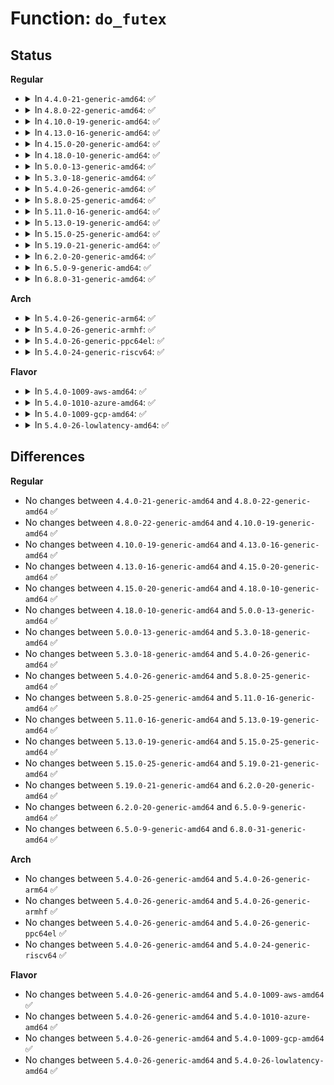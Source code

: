 # Function: <code>do_futex</code>

## Status
<b>Regular</b>
<ul>
<li>
<details>
<summary>In <code>4.4.0-21-generic-amd64</code>: ✅</summary>

```c
long int do_futex(u32 * uaddr, int op, u32 val, ktime_t * timeout, u32 * uaddr2, u32 val2, u32 val3)
```

```json
{
  "name": "do_futex",
  "collision_type": "Unique Global",
  "inline_type": "No",
  "funcs": [
    {
      "addr": 18446744071579904752,
      "name": "do_futex",
      "external": true,
      "loc": "kernel/futex.c:3043",
      "file": "kernel/futex.c",
      "inline": "seen, unknown",
      "caller_inline": [],
      "caller_func": [
        "kernel/futex.c:SyS_futex",
        "kernel/futex_compat.c:compat_SyS_futex"
      ]
    }
  ],
  "symbols": [
    {
      "addr": 18446744071579904752,
      "name": "do_futex",
      "section": ".text",
      "bind": "STB_GLOBAL",
      "size": 1267
    }
  ]
}
```
</details>
</li>
<li>
<details>
<summary>In <code>4.8.0-22-generic-amd64</code>: ✅</summary>

```c
long int do_futex(u32 * uaddr, int op, u32 val, ktime_t * timeout, u32 * uaddr2, u32 val2, u32 val3)
```

```json
{
  "name": "do_futex",
  "collision_type": "Unique Global",
  "inline_type": "No",
  "funcs": [
    {
      "addr": 18446744071579934624,
      "name": "do_futex",
      "external": true,
      "loc": "kernel/futex.c:3176",
      "file": "kernel/futex.c",
      "inline": "seen, unknown",
      "caller_inline": [],
      "caller_func": [
        "kernel/futex.c:SyS_futex",
        "kernel/futex_compat.c:compat_SyS_futex"
      ]
    }
  ],
  "symbols": [
    {
      "addr": 18446744071579934624,
      "name": "do_futex",
      "section": ".text",
      "bind": "STB_GLOBAL",
      "size": 1316
    }
  ]
}
```
</details>
</li>
<li>
<details>
<summary>In <code>4.10.0-19-generic-amd64</code>: ✅</summary>

```c
long int do_futex(u32 * uaddr, int op, u32 val, ktime_t * timeout, u32 * uaddr2, u32 val2, u32 val3)
```

```json
{
  "name": "do_futex",
  "collision_type": "Unique Global",
  "inline_type": "No",
  "funcs": [
    {
      "addr": 18446744071579965328,
      "name": "do_futex",
      "external": true,
      "loc": "kernel/futex.c:3189",
      "file": "kernel/futex.c",
      "inline": "seen, unknown",
      "caller_inline": [],
      "caller_func": [
        "kernel/futex.c:SyS_futex",
        "kernel/futex_compat.c:compat_SyS_futex"
      ]
    }
  ],
  "symbols": [
    {
      "addr": 18446744071579965328,
      "name": "do_futex",
      "section": ".text",
      "bind": "STB_GLOBAL",
      "size": 1316
    }
  ]
}
```
</details>
</li>
<li>
<details>
<summary>In <code>4.13.0-16-generic-amd64</code>: ✅</summary>

```c
long int do_futex(u32 * uaddr, int op, u32 val, ktime_t * timeout, u32 * uaddr2, u32 val2, u32 val3)
```

```json
{
  "name": "do_futex",
  "collision_type": "Unique Global",
  "inline_type": "No",
  "funcs": [
    {
      "addr": 18446744071579971040,
      "name": "do_futex",
      "external": true,
      "loc": "kernel/futex.c:3364",
      "file": "kernel/futex.c",
      "inline": "seen, unknown",
      "caller_inline": [],
      "caller_func": [
        "kernel/futex.c:SyS_futex",
        "kernel/futex_compat.c:compat_SyS_futex"
      ]
    }
  ],
  "symbols": [
    {
      "addr": 18446744071579971040,
      "name": "do_futex",
      "section": ".text",
      "bind": "STB_GLOBAL",
      "size": 1286
    }
  ]
}
```
</details>
</li>
<li>
<details>
<summary>In <code>4.15.0-20-generic-amd64</code>: ✅</summary>

```c
long int do_futex(u32 * uaddr, int op, u32 val, ktime_t * timeout, u32 * uaddr2, u32 val2, u32 val3)
```

```json
{
  "name": "do_futex",
  "collision_type": "Unique Global",
  "inline_type": "No",
  "funcs": [
    {
      "addr": 18446744071580017536,
      "name": "do_futex",
      "external": true,
      "loc": "kernel/futex.c:3515",
      "file": "kernel/futex.c",
      "inline": "seen, unknown",
      "caller_inline": [],
      "caller_func": [
        "kernel/futex.c:SyS_futex",
        "kernel/futex_compat.c:compat_SyS_futex"
      ]
    }
  ],
  "symbols": [
    {
      "addr": 18446744071580017536,
      "name": "do_futex",
      "section": ".text",
      "bind": "STB_GLOBAL",
      "size": 1280
    }
  ]
}
```
</details>
</li>
<li>
<details>
<summary>In <code>4.18.0-10-generic-amd64</code>: ✅</summary>

```c
long int do_futex(u32 * uaddr, int op, u32 val, ktime_t * timeout, u32 * uaddr2, u32 val2, u32 val3)
```

```json
{
  "name": "do_futex",
  "collision_type": "Unique Global",
  "inline_type": "No",
  "funcs": [
    {
      "addr": 18446744071580069024,
      "name": "do_futex",
      "external": true,
      "loc": "kernel/futex.c:3497",
      "file": "kernel/futex.c",
      "inline": "seen, unknown",
      "caller_inline": [],
      "caller_func": [
        "kernel/fork.c:mm_release",
        "kernel/futex.c:__ia32_sys_futex",
        "kernel/futex.c:__x64_sys_futex",
        "kernel/futex_compat.c:__x32_compat_sys_futex",
        "kernel/futex_compat.c:__ia32_compat_sys_futex"
      ]
    }
  ],
  "symbols": [
    {
      "addr": 18446744071580069024,
      "name": "do_futex",
      "section": ".text",
      "bind": "STB_GLOBAL",
      "size": 2820
    }
  ]
}
```
</details>
</li>
<li>
<details>
<summary>In <code>5.0.0-13-generic-amd64</code>: ✅</summary>

```c
long int do_futex(u32 * uaddr, int op, u32 val, ktime_t * timeout, u32 * uaddr2, u32 val2, u32 val3)
```

```json
{
  "name": "do_futex",
  "collision_type": "Unique Global",
  "inline_type": "No",
  "funcs": [
    {
      "addr": 18446744071580118288,
      "name": "do_futex",
      "external": true,
      "loc": "kernel/futex.c:3577",
      "file": "kernel/futex.c",
      "inline": "seen, unknown",
      "caller_inline": [],
      "caller_func": [
        "kernel/fork.c:mm_release",
        "kernel/futex.c:__x32_compat_sys_futex",
        "kernel/futex.c:__ia32_compat_sys_futex",
        "kernel/futex.c:__ia32_sys_futex",
        "kernel/futex.c:__x64_sys_futex"
      ]
    }
  ],
  "symbols": [
    {
      "addr": 18446744071580118288,
      "name": "do_futex",
      "section": ".text",
      "bind": "STB_GLOBAL",
      "size": 1362
    }
  ]
}
```
</details>
</li>
<li>
<details>
<summary>In <code>5.3.0-18-generic-amd64</code>: ✅</summary>

```c
long int do_futex(u32 * uaddr, int op, u32 val, ktime_t * timeout, u32 * uaddr2, u32 val2, u32 val3)
```

```json
{
  "name": "do_futex",
  "collision_type": "Unique Global",
  "inline_type": "No",
  "funcs": [
    {
      "addr": 18446744071580164112,
      "name": "do_futex",
      "external": true,
      "loc": "kernel/futex.c:3615",
      "file": "kernel/futex.c",
      "inline": "seen, unknown",
      "caller_inline": [],
      "caller_func": [
        "kernel/fork.c:mm_release",
        "kernel/futex.c:__ia32_sys_futex_time32",
        "kernel/futex.c:__x64_sys_futex_time32",
        "kernel/futex.c:__ia32_sys_futex",
        "kernel/futex.c:__x64_sys_futex"
      ]
    }
  ],
  "symbols": [
    {
      "addr": 18446744071580164112,
      "name": "do_futex",
      "section": ".text",
      "bind": "STB_GLOBAL",
      "size": 473
    }
  ]
}
```
</details>
</li>
<li>
<details>
<summary>In <code>5.4.0-26-generic-amd64</code>: ✅</summary>

```c
long int do_futex(u32 * uaddr, int op, u32 val, ktime_t * timeout, u32 * uaddr2, u32 val2, u32 val3)
```

```json
{
  "name": "do_futex",
  "collision_type": "Unique Global",
  "inline_type": "No",
  "funcs": [
    {
      "addr": 18446744071580212880,
      "name": "do_futex",
      "external": true,
      "loc": "kernel/futex.c:3867",
      "file": "kernel/futex.c",
      "inline": "seen, unknown",
      "caller_inline": [],
      "caller_func": [
        "kernel/fork.c:mm_release",
        "kernel/futex.c:__ia32_sys_futex_time32",
        "kernel/futex.c:__x64_sys_futex_time32",
        "kernel/futex.c:__ia32_sys_futex",
        "kernel/futex.c:__x64_sys_futex"
      ]
    }
  ],
  "symbols": [
    {
      "addr": 18446744071580212880,
      "name": "do_futex",
      "section": ".text",
      "bind": "STB_GLOBAL",
      "size": 473
    }
  ]
}
```
</details>
</li>
<li>
<details>
<summary>In <code>5.8.0-25-generic-amd64</code>: ✅</summary>

```c
long int do_futex(u32 * uaddr, int op, u32 val, ktime_t * timeout, u32 * uaddr2, u32 val2, u32 val3)
```

```json
{
  "name": "do_futex",
  "collision_type": "Unique Global",
  "inline_type": "No",
  "funcs": [
    {
      "addr": 18446744071580280624,
      "name": "do_futex",
      "external": true,
      "loc": "kernel/futex.c:3780",
      "file": "kernel/futex.c",
      "inline": "seen, unknown",
      "caller_inline": [],
      "caller_func": [
        "kernel/fork.c:mm_release",
        "kernel/futex.c:__ia32_sys_futex_time32",
        "kernel/futex.c:__x64_sys_futex_time32",
        "kernel/futex.c:__ia32_sys_futex",
        "kernel/futex.c:__x64_sys_futex"
      ]
    }
  ],
  "symbols": [
    {
      "addr": 18446744071580280624,
      "name": "do_futex",
      "section": ".text",
      "bind": "STB_GLOBAL",
      "size": 473
    }
  ]
}
```
</details>
</li>
<li>
<details>
<summary>In <code>5.11.0-16-generic-amd64</code>: ✅</summary>

```c
long int do_futex(u32 * uaddr, int op, u32 val, ktime_t * timeout, u32 * uaddr2, u32 val2, u32 val3)
```

```json
{
  "name": "do_futex",
  "collision_type": "Unique Global",
  "inline_type": "No",
  "funcs": [
    {
      "addr": 18446744071580263840,
      "name": "do_futex",
      "external": true,
      "loc": "kernel/futex.c:3704",
      "file": "kernel/futex.c",
      "inline": "seen, unknown",
      "caller_inline": [],
      "caller_func": [
        "kernel/fork.c:mm_release",
        "kernel/futex.c:__ia32_sys_futex_time32",
        "kernel/futex.c:__x64_sys_futex_time32",
        "kernel/futex.c:__ia32_sys_futex",
        "kernel/futex.c:__x64_sys_futex"
      ]
    }
  ],
  "symbols": [
    {
      "addr": 18446744071580263840,
      "name": "do_futex",
      "section": ".text",
      "bind": "STB_GLOBAL",
      "size": 473
    }
  ]
}
```
</details>
</li>
<li>
<details>
<summary>In <code>5.13.0-19-generic-amd64</code>: ✅</summary>

```c
long int do_futex(u32 * uaddr, int op, u32 val, ktime_t * timeout, u32 * uaddr2, u32 val2, u32 val3)
```

```json
{
  "name": "do_futex",
  "collision_type": "Unique Global",
  "inline_type": "No",
  "funcs": [
    {
      "addr": 18446744071580268832,
      "name": "do_futex",
      "external": true,
      "loc": "kernel/futex.c:3701",
      "file": "kernel/futex.c",
      "inline": "seen, unknown",
      "caller_inline": [],
      "caller_func": [
        "kernel/fork.c:mm_release",
        "kernel/futex.c:__ia32_sys_futex_time32",
        "kernel/futex.c:__x64_sys_futex_time32",
        "kernel/futex.c:__ia32_sys_futex",
        "kernel/futex.c:__x64_sys_futex"
      ]
    }
  ],
  "symbols": [
    {
      "addr": 18446744071580268832,
      "name": "do_futex",
      "section": ".text",
      "bind": "STB_GLOBAL",
      "size": 458
    }
  ]
}
```
</details>
</li>
<li>
<details>
<summary>In <code>5.15.0-25-generic-amd64</code>: ✅</summary>

```c
long int do_futex(u32 * uaddr, int op, u32 val, ktime_t * timeout, u32 * uaddr2, u32 val2, u32 val3)
```

```json
{
  "name": "do_futex",
  "collision_type": "Unique Global",
  "inline_type": "No",
  "funcs": [
    {
      "addr": 18446744071580420464,
      "name": "do_futex",
      "external": true,
      "loc": "kernel/futex.c:3932",
      "file": "kernel/futex.c",
      "inline": "seen, unknown",
      "caller_inline": [],
      "caller_func": [
        "kernel/fork.c:mm_release",
        "kernel/futex.c:__ia32_sys_futex_time32",
        "kernel/futex.c:__x64_sys_futex_time32",
        "kernel/futex.c:__ia32_sys_futex",
        "kernel/futex.c:__x64_sys_futex"
      ]
    }
  ],
  "symbols": [
    {
      "addr": 18446744071580420464,
      "name": "do_futex",
      "section": ".text",
      "bind": "STB_GLOBAL",
      "size": 461
    }
  ]
}
```
</details>
</li>
<li>
<details>
<summary>In <code>5.19.0-21-generic-amd64</code>: ✅</summary>

```c
long int do_futex(u32 * uaddr, int op, u32 val, ktime_t * timeout, u32 * uaddr2, u32 val2, u32 val3)
```

```json
{
  "name": "do_futex",
  "collision_type": "Unique Global",
  "inline_type": "No",
  "funcs": [
    {
      "addr": 18446744071580630176,
      "name": "do_futex",
      "external": true,
      "loc": "kernel/futex/syscalls.c:85",
      "file": "kernel/futex/syscalls.c",
      "inline": "seen, unknown",
      "caller_inline": [],
      "caller_func": [
        "kernel/fork.c:mm_release",
        "kernel/futex/syscalls.c:__ia32_sys_futex_time32",
        "kernel/futex/syscalls.c:__x64_sys_futex_time32",
        "kernel/futex/syscalls.c:__ia32_sys_futex",
        "kernel/futex/syscalls.c:__x64_sys_futex"
      ]
    }
  ],
  "symbols": [
    {
      "addr": 18446744071580630176,
      "name": "do_futex",
      "section": ".text",
      "bind": "STB_GLOBAL",
      "size": 506
    }
  ]
}
```
</details>
</li>
<li>
<details>
<summary>In <code>6.2.0-20-generic-amd64</code>: ✅</summary>

```c
long int do_futex(u32 * uaddr, int op, u32 val, ktime_t * timeout, u32 * uaddr2, u32 val2, u32 val3)
```

```json
{
  "name": "do_futex",
  "collision_type": "Unique Global",
  "inline_type": "No",
  "funcs": [
    {
      "addr": 18446744071580896480,
      "name": "do_futex",
      "external": true,
      "loc": "kernel/futex/syscalls.c:85",
      "file": "kernel/futex/syscalls.c",
      "inline": "seen, unknown",
      "caller_inline": [],
      "caller_func": [
        "kernel/fork.c:mm_release",
        "kernel/futex/syscalls.c:__ia32_sys_futex_time32",
        "kernel/futex/syscalls.c:__x64_sys_futex_time32",
        "kernel/futex/syscalls.c:__ia32_sys_futex",
        "kernel/futex/syscalls.c:__x64_sys_futex"
      ]
    }
  ],
  "symbols": [
    {
      "addr": 18446744071580896480,
      "name": "do_futex",
      "section": ".text",
      "bind": "STB_GLOBAL",
      "size": 506
    }
  ]
}
```
</details>
</li>
<li>
<details>
<summary>In <code>6.5.0-9-generic-amd64</code>: ✅</summary>

```c
long int do_futex(u32 * uaddr, int op, u32 val, ktime_t * timeout, u32 * uaddr2, u32 val2, u32 val3)
```

```json
{
  "name": "do_futex",
  "collision_type": "Unique Global",
  "inline_type": "No",
  "funcs": [
    {
      "addr": 18446744071580980336,
      "name": "do_futex",
      "external": true,
      "loc": "kernel/futex/syscalls.c:85",
      "file": "kernel/futex/syscalls.c",
      "inline": "seen, unknown",
      "caller_inline": [],
      "caller_func": [
        "kernel/fork.c:mm_release",
        "kernel/futex/syscalls.c:__ia32_sys_futex_time32",
        "kernel/futex/syscalls.c:__x64_sys_futex_time32",
        "kernel/futex/syscalls.c:__ia32_sys_futex",
        "kernel/futex/syscalls.c:__x64_sys_futex"
      ]
    }
  ],
  "symbols": [
    {
      "addr": 18446744071580980336,
      "name": "do_futex",
      "section": ".text",
      "bind": "STB_GLOBAL",
      "size": 614
    }
  ]
}
```
</details>
</li>
<li>
<details>
<summary>In <code>6.8.0-31-generic-amd64</code>: ✅</summary>

```c
long int do_futex(u32 * uaddr, int op, u32 val, ktime_t * timeout, u32 * uaddr2, u32 val2, u32 val3)
```

```json
{
  "name": "do_futex",
  "collision_type": "Unique Global",
  "inline_type": "No",
  "funcs": [
    {
      "addr": 18446744071581074432,
      "name": "do_futex",
      "external": true,
      "loc": "kernel/futex/syscalls.c:84",
      "file": "kernel/futex/syscalls.c",
      "inline": "seen, unknown",
      "caller_inline": [],
      "caller_func": [
        "kernel/fork.c:mm_release",
        "kernel/futex/syscalls.c:__ia32_sys_futex_time32",
        "kernel/futex/syscalls.c:__x64_sys_futex_time32",
        "kernel/futex/syscalls.c:__ia32_sys_futex",
        "kernel/futex/syscalls.c:__x64_sys_futex"
      ]
    }
  ],
  "symbols": [
    {
      "addr": 18446744071581074432,
      "name": "do_futex",
      "section": ".text",
      "bind": "STB_GLOBAL",
      "size": 604
    }
  ]
}
```
</details>
</li>
</ul>
<b>Arch</b>
<ul>
<li>
<details>
<summary>In <code>5.4.0-26-generic-arm64</code>: ✅</summary>

```c
long int do_futex(u32 * uaddr, int op, u32 val, ktime_t * timeout, u32 * uaddr2, u32 val2, u32 val3)
```

```json
{
  "name": "do_futex",
  "collision_type": "Unique Global",
  "inline_type": "No",
  "funcs": [
    {
      "addr": 18446603336491450384,
      "name": "do_futex",
      "external": true,
      "loc": "kernel/futex.c:3867",
      "file": "kernel/futex.c",
      "inline": "seen, unknown",
      "caller_inline": [],
      "caller_func": [
        "kernel/fork.c:mm_release",
        "kernel/futex.c:__arm64_sys_futex_time32",
        "kernel/futex.c:__arm64_sys_futex"
      ]
    }
  ],
  "symbols": [
    {
      "addr": 18446603336491450384,
      "name": "do_futex",
      "section": ".text",
      "bind": "STB_GLOBAL",
      "size": 656
    }
  ]
}
```
</details>
</li>
<li>
<details>
<summary>In <code>5.4.0-26-generic-armhf</code>: ✅</summary>

```c
long int do_futex(u32 * uaddr, int op, u32 val, ktime_t * timeout, u32 * uaddr2, u32 val2, u32 val3)
```

```json
{
  "name": "do_futex",
  "collision_type": "Unique Global",
  "inline_type": "No",
  "funcs": [
    {
      "addr": 3225437008,
      "name": "do_futex",
      "external": true,
      "loc": "kernel/futex.c:3867",
      "file": "kernel/futex.c",
      "inline": "seen, unknown",
      "caller_inline": [],
      "caller_func": [
        "kernel/fork.c:mm_release",
        "kernel/futex.c:__se_sys_futex_time32",
        "kernel/futex.c:__se_sys_futex"
      ]
    }
  ],
  "symbols": [
    {
      "addr": 3225437008,
      "name": "do_futex",
      "section": ".text",
      "bind": "STB_GLOBAL",
      "size": 1448
    }
  ]
}
```
</details>
</li>
<li>
<details>
<summary>In <code>5.4.0-26-generic-ppc64el</code>: ✅</summary>

```c
long int do_futex(u32 * uaddr, int op, u32 val, ktime_t * timeout, u32 * uaddr2, u32 val2, u32 val3)
```

```json
{
  "name": "do_futex",
  "collision_type": "Unique Global",
  "inline_type": "No",
  "funcs": [
    {
      "addr": 13835058055284400416,
      "name": "do_futex",
      "external": true,
      "loc": "kernel/futex.c:3867",
      "file": "kernel/futex.c",
      "inline": "seen, unknown",
      "caller_inline": [],
      "caller_func": [
        "kernel/fork.c:mm_release",
        "kernel/futex.c:__se_sys_futex_time32",
        "kernel/futex.c:__se_sys_futex"
      ]
    }
  ],
  "symbols": [
    {
      "addr": 13835058055284400416,
      "name": "do_futex",
      "section": ".text",
      "bind": "STB_GLOBAL",
      "size": 680
    }
  ]
}
```
</details>
</li>
<li>
<details>
<summary>In <code>5.4.0-24-generic-riscv64</code>: ✅</summary>

```c
long int do_futex(u32 * uaddr, int op, u32 val, ktime_t * timeout, u32 * uaddr2, u32 val2, u32 val3)
```

```json
{
  "name": "do_futex",
  "collision_type": "Unique Global",
  "inline_type": "No",
  "funcs": [
    {
      "addr": 18446743936271909184,
      "name": "do_futex",
      "external": true,
      "loc": "kernel/futex.c:3867",
      "file": "kernel/futex.c",
      "inline": "seen, unknown",
      "caller_inline": [],
      "caller_func": [
        "kernel/fork.c:mm_release",
        "kernel/futex.c:__se_sys_futex"
      ]
    }
  ],
  "symbols": [
    {
      "addr": 18446743936271909184,
      "name": "do_futex",
      "section": ".text",
      "bind": "STB_GLOBAL",
      "size": 322
    }
  ]
}
```
</details>
</li>
</ul>
<b>Flavor</b>
<ul>
<li>
<details>
<summary>In <code>5.4.0-1009-aws-amd64</code>: ✅</summary>

```c
long int do_futex(u32 * uaddr, int op, u32 val, ktime_t * timeout, u32 * uaddr2, u32 val2, u32 val3)
```

```json
{
  "name": "do_futex",
  "collision_type": "Unique Global",
  "inline_type": "No",
  "funcs": [
    {
      "addr": 18446744071580181680,
      "name": "do_futex",
      "external": true,
      "loc": "kernel/futex.c:3867",
      "file": "kernel/futex.c",
      "inline": "seen, unknown",
      "caller_inline": [],
      "caller_func": [
        "kernel/fork.c:mm_release",
        "kernel/futex.c:__ia32_sys_futex_time32",
        "kernel/futex.c:__x64_sys_futex_time32",
        "kernel/futex.c:__ia32_sys_futex",
        "kernel/futex.c:__x64_sys_futex"
      ]
    }
  ],
  "symbols": [
    {
      "addr": 18446744071580181680,
      "name": "do_futex",
      "section": ".text",
      "bind": "STB_GLOBAL",
      "size": 473
    }
  ]
}
```
</details>
</li>
<li>
<details>
<summary>In <code>5.4.0-1010-azure-amd64</code>: ✅</summary>

```c
long int do_futex(u32 * uaddr, int op, u32 val, ktime_t * timeout, u32 * uaddr2, u32 val2, u32 val3)
```

```json
{
  "name": "do_futex",
  "collision_type": "Unique Global",
  "inline_type": "No",
  "funcs": [
    {
      "addr": 18446744071580129200,
      "name": "do_futex",
      "external": true,
      "loc": "kernel/futex.c:3867",
      "file": "kernel/futex.c",
      "inline": "seen, unknown",
      "caller_inline": [],
      "caller_func": [
        "kernel/fork.c:mm_release",
        "kernel/futex.c:__ia32_sys_futex_time32",
        "kernel/futex.c:__x64_sys_futex_time32",
        "kernel/futex.c:__ia32_sys_futex",
        "kernel/futex.c:__x64_sys_futex"
      ]
    }
  ],
  "symbols": [
    {
      "addr": 18446744071580129200,
      "name": "do_futex",
      "section": ".text",
      "bind": "STB_GLOBAL",
      "size": 473
    }
  ]
}
```
</details>
</li>
<li>
<details>
<summary>In <code>5.4.0-1009-gcp-amd64</code>: ✅</summary>

```c
long int do_futex(u32 * uaddr, int op, u32 val, ktime_t * timeout, u32 * uaddr2, u32 val2, u32 val3)
```

```json
{
  "name": "do_futex",
  "collision_type": "Unique Global",
  "inline_type": "No",
  "funcs": [
    {
      "addr": 18446744071580173152,
      "name": "do_futex",
      "external": true,
      "loc": "kernel/futex.c:3867",
      "file": "kernel/futex.c",
      "inline": "seen, unknown",
      "caller_inline": [],
      "caller_func": [
        "kernel/fork.c:mm_release",
        "kernel/futex.c:__ia32_sys_futex_time32",
        "kernel/futex.c:__x64_sys_futex_time32",
        "kernel/futex.c:__ia32_sys_futex",
        "kernel/futex.c:__x64_sys_futex"
      ]
    }
  ],
  "symbols": [
    {
      "addr": 18446744071580173152,
      "name": "do_futex",
      "section": ".text",
      "bind": "STB_GLOBAL",
      "size": 473
    }
  ]
}
```
</details>
</li>
<li>
<details>
<summary>In <code>5.4.0-26-lowlatency-amd64</code>: ✅</summary>

```c
long int do_futex(u32 * uaddr, int op, u32 val, ktime_t * timeout, u32 * uaddr2, u32 val2, u32 val3)
```

```json
{
  "name": "do_futex",
  "collision_type": "Unique Global",
  "inline_type": "No",
  "funcs": [
    {
      "addr": 18446744071580225248,
      "name": "do_futex",
      "external": true,
      "loc": "kernel/futex.c:3867",
      "file": "kernel/futex.c",
      "inline": "seen, unknown",
      "caller_inline": [],
      "caller_func": [
        "kernel/fork.c:mm_release",
        "kernel/futex.c:__ia32_sys_futex_time32",
        "kernel/futex.c:__x64_sys_futex_time32",
        "kernel/futex.c:__ia32_sys_futex",
        "kernel/futex.c:__x64_sys_futex"
      ]
    }
  ],
  "symbols": [
    {
      "addr": 18446744071580225248,
      "name": "do_futex",
      "section": ".text",
      "bind": "STB_GLOBAL",
      "size": 473
    }
  ]
}
```
</details>
</li>
</ul>

## Differences
<b>Regular</b>
<ul>
<li>
No changes between <code>4.4.0-21-generic-amd64</code> and <code>4.8.0-22-generic-amd64</code> ✅
</li>
<li>
No changes between <code>4.8.0-22-generic-amd64</code> and <code>4.10.0-19-generic-amd64</code> ✅
</li>
<li>
No changes between <code>4.10.0-19-generic-amd64</code> and <code>4.13.0-16-generic-amd64</code> ✅
</li>
<li>
No changes between <code>4.13.0-16-generic-amd64</code> and <code>4.15.0-20-generic-amd64</code> ✅
</li>
<li>
No changes between <code>4.15.0-20-generic-amd64</code> and <code>4.18.0-10-generic-amd64</code> ✅
</li>
<li>
No changes between <code>4.18.0-10-generic-amd64</code> and <code>5.0.0-13-generic-amd64</code> ✅
</li>
<li>
No changes between <code>5.0.0-13-generic-amd64</code> and <code>5.3.0-18-generic-amd64</code> ✅
</li>
<li>
No changes between <code>5.3.0-18-generic-amd64</code> and <code>5.4.0-26-generic-amd64</code> ✅
</li>
<li>
No changes between <code>5.4.0-26-generic-amd64</code> and <code>5.8.0-25-generic-amd64</code> ✅
</li>
<li>
No changes between <code>5.8.0-25-generic-amd64</code> and <code>5.11.0-16-generic-amd64</code> ✅
</li>
<li>
No changes between <code>5.11.0-16-generic-amd64</code> and <code>5.13.0-19-generic-amd64</code> ✅
</li>
<li>
No changes between <code>5.13.0-19-generic-amd64</code> and <code>5.15.0-25-generic-amd64</code> ✅
</li>
<li>
No changes between <code>5.15.0-25-generic-amd64</code> and <code>5.19.0-21-generic-amd64</code> ✅
</li>
<li>
No changes between <code>5.19.0-21-generic-amd64</code> and <code>6.2.0-20-generic-amd64</code> ✅
</li>
<li>
No changes between <code>6.2.0-20-generic-amd64</code> and <code>6.5.0-9-generic-amd64</code> ✅
</li>
<li>
No changes between <code>6.5.0-9-generic-amd64</code> and <code>6.8.0-31-generic-amd64</code> ✅
</li>
</ul>
<b>Arch</b>
<ul>
<li>
No changes between <code>5.4.0-26-generic-amd64</code> and <code>5.4.0-26-generic-arm64</code> ✅
</li>
<li>
No changes between <code>5.4.0-26-generic-amd64</code> and <code>5.4.0-26-generic-armhf</code> ✅
</li>
<li>
No changes between <code>5.4.0-26-generic-amd64</code> and <code>5.4.0-26-generic-ppc64el</code> ✅
</li>
<li>
No changes between <code>5.4.0-26-generic-amd64</code> and <code>5.4.0-24-generic-riscv64</code> ✅
</li>
</ul>
<b>Flavor</b>
<ul>
<li>
No changes between <code>5.4.0-26-generic-amd64</code> and <code>5.4.0-1009-aws-amd64</code> ✅
</li>
<li>
No changes between <code>5.4.0-26-generic-amd64</code> and <code>5.4.0-1010-azure-amd64</code> ✅
</li>
<li>
No changes between <code>5.4.0-26-generic-amd64</code> and <code>5.4.0-1009-gcp-amd64</code> ✅
</li>
<li>
No changes between <code>5.4.0-26-generic-amd64</code> and <code>5.4.0-26-lowlatency-amd64</code> ✅
</li>
</ul>
